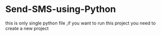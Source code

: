 # Send-SMS-using-Python
this is only single python file ,if you want to run this project you need to create a new project
